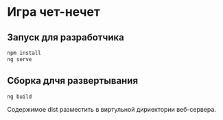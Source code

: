 # Игра чет-нечет

## Запуск для разработчика
```bash
npm install
ng serve
```

## Сборка длчя развертывания
```bash
ng build
```
Содержимое dist разместить в виртульной дириектории веб-сервера.


